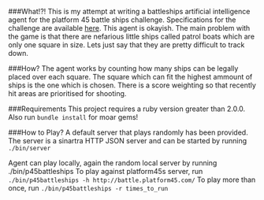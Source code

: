 ###What!?!
This is my attempt at writing a battleships artificial intelligence agent for the platform 45 battle ships challenge. 
Specifications for the challenge are available [here](http://battle.platform45.com/).
This agent is okayish. The main problem with the game is that there are nefarious little ships called patrol boats which
are only one square in size. Lets just say that they are pretty difficult to track down.

###How?
The agent works by counting how many ships can be legally placed over each square. The square which can fit the highest
ammount of ships is the one which is chosen. There is a score weighting so that recently hit areas are prioritised for
shooting.

###Requirements
This project requires a ruby version greater than 2.0.0.
Also run ```bundle install``` for moar gems!

###How to Play?
A default server that plays randomly has been provided.
The server is a sinartra HTTP JSON server and can be started by running ```./bin/server```

Agent can play locally, again the random local server by running ./bin/p45battleships
To play against platform45s server, run ```./bin/p45battleships -h http://battle.platform45.com/```
To play more than once, run ```./bin/p45battleships -r times_to_run```
